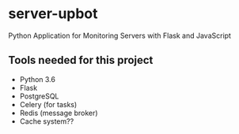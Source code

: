 # server-upbot
Python Application for Monitoring Servers with Flask and JavaScript

## Tools needed for this project

- Python 3.6
- Flask
- PostgreSQL
- Celery (for tasks)
- Redis (message broker)
- Cache system??
